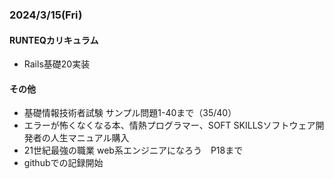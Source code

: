 ### 2024/3/15(Fri)
#### RUNTEQカリキュラム
- Rails基礎20実装
#### その他
- 基礎情報技術者試験 サンプル問題1-40まで（35/40）
- エラーが怖くなくなる本、情熱プログラマー、SOFT SKILLSソフトウェア開発者の人生マニュアル購入
- 21世紀最強の職業 web系エンジニアになろう　P18まで
- githubでの記録開始

